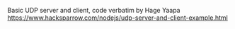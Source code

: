 Basic UDP server and client, code verbatim by Hage Yaapa https://www.hacksparrow.com/nodejs/udp-server-and-client-example.html
